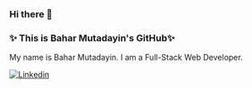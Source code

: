 ### Hi there 👋

### ✨ This is Bahar Mutadayin's GitHub✨
My name is Bahar Mutadayin. I am a Full-Stack Web Developer. 


[![Linkedin](https://img.shields.io/badge/-LinkedIn-blue?style=flat&logo=Linkedin&logoColor=white)](https://www.linkedin.com/in/bahar-mutadayin-74b598137/)

<!--<p> Welcome to my Github page! I am currently finishing my Web Development Diploma and excited to start job-hunting! Feel free to poke around my repositories and reach out if you'd like! 


  <br/>

- 🌱 &nbsp; Aspiring Full-Stack Developer
- 📍 &nbsp; Vancouver, Canada



<h3> Things I am currently working on </h3>
<ul>
  <li> Looking for job opportunities in Web Development </li>
  <li> Learning Algorithms and Data structures alongside solving LeetCode problems </li>
  <li> Improving my knowledge in JavaScript and React </li>
 </ul>
 

[![Bahar's github stats](https://github-readme-stats.vercel.app/api?username=bhr94&theme=cobalt&show_icons=true)](https://github-readme-stats.vercel.app/api?username=bhr94&theme=cobalt&show_icons=true)

<h3>🛠 &nbsp; Tech Stack</h3>

<code><img width="10%" src="https://www.vectorlogo.zone/logos/w3_html5/w3_html5-ar21.svg"></code>
<code><img width="10%" src="https://www.vectorlogo.zone/logos/sass-lang/sass-lang-ar21.svg"></code>
<code><img width="10%" src="https://www.vectorlogo.zone/logos/javascript/javascript-horizontal.svg"></code>
<code><img width="10%" src="https://www.vectorlogo.zone/logos/reactjs/reactjs-ar21.svg"></code>
<code><img width="10%" src="https://www.vectorlogo.zone/logos/nodejs/nodejs-ar21.svg"></code>
<code><img width="10%" src="https://www.vectorlogo.zone/logos/java/java-ar21.svg"></code>
<code><img width="10%" src="https://www.vectorlogo.zone/logos/postgresql/postgresql-ar21.svg"></code>
<code><img width="10%" src="https://www.vectorlogo.zone/logos/expressjs/expressjs-ar21.svg"></code>


<!--
**bhr94/bhr94** is a ✨ _special_ ✨ repository because its `README.md` (this file) appears on your GitHub profile.
<!-- I am very thankful to bibichan for such a great idea of README file idea :) 

